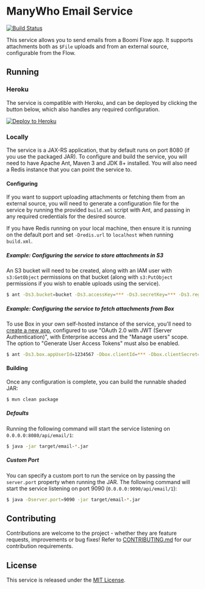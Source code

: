 ManyWho Email Service
=====================

[![Build Status](https://travis-ci.org/manywho/service-email.svg)](https://travis-ci.org/manywho/service-email)

This service allows you to send emails from a Boomi Flow app. It supports attachments both as `$File` uploads and from an
external source, configurable from the Flow.

## Running

### Heroku

The service is compatible with Heroku, and can be deployed by clicking the button below, which also handles any
required configuration.

[![Deploy to Heroku](https://www.herokucdn.com/deploy/button.svg)](https://heroku.com/deploy?template=https://github.com/manywho/service-email/tree/develop)

### Locally

The service is a JAX-RS application, that by default runs on port 8080 (if you use the packaged JAR). To configure and
build the service, you will need to have Apache Ant, Maven 3 and JDK 8+ installed.
You will also need a Redis instance that you can point the service to.

#### Configuring

If you want to support uploading attachments or fetching them from an external source, you will need to generate a
configuration file for the service by running the provided `build.xml` script with Ant, and passing in any required
credentials for the desired source.

If you have Redis running on your local machine, then ensure it is running on the default port and set `-Dredis.url` to `localhost`
when running `build.xml`.

##### Example: Configuring the service to store attachments in S3

An S3 bucket will need to be created, along with an IAM user with `s3:GetObject` permissions on that bucket (along
with `s3:PutObject` permissions if you wish to enable uploads using the service).

```bash
$ ant -Ds3.bucket=bucket -Ds3.accessKey=*** -Ds3.secretKey=*** -Ds3.region=*** -Dredis.url=***
```

##### Example: Configuring the service to fetch attachments from Box

To use Box in your own self-hosted instance of the service, you'll need to [create a new app](https://app.box.com/developers/console),
configured to use "OAuth 2.0 with JWT (Server Authentication)", with Enterprise access and the "Manage users" scope. The
option to "Generate User Access Tokens" must also be enabled.

```bash
$ ant -Ds3.box.appUserId=1234567 -Dbox.clientId=*** -Dbox.clientSecret=*** -Dbox.publicKeyId=a1b2c3d4 -Dbox.privateKey=*** -Dbox.privateKeyPassword=*** -Dredis.url=***
```

#### Building

Once any configuration is complete, you can build the runnable shaded JAR:

```bash
$ mvn clean package
```

##### Defaults

Running the following command will start the service listening on `0.0.0.0:8080/api/email/1`:

```bash
$ java -jar target/email-*.jar
```

##### Custom Port

You can specify a custom port to run the service on by passing the `server.port` property when running the JAR. The
following command will start the service listening on port 9090 (`0.0.0.0:9090/api/email/1`):

```bash
$ java -Dserver.port=9090 -jar target/email-*.jar
```

## Contributing

Contributions are welcome to the project - whether they are feature requests, improvements or bug fixes! Refer to
[CONTRIBUTING.md](CONTRIBUTING.md) for our contribution requirements.

## License

This service is released under the [MIT License](http://opensource.org/licenses/mit-license.php).
